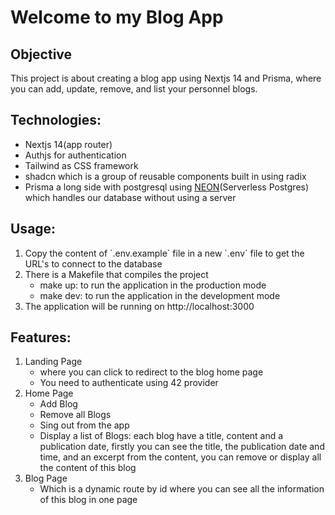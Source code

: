 <h1>Welcome to my Blog App</h1>

<h2>Objective</h2>
This project is about creating a blog app using Nextjs 14 and Prisma, where you can add, update, remove, and list your personnel blogs.

<h2>Technologies:</h2>
<ul>
<li>Nextjs 14(app router)</li>
<li>Authjs for authentication</li>
<li>Tailwind as CSS framework</li>
<li>shadcn which is a group of reusable components built in using radix</li>
<li>Prisma a long side with postgresql using <a href="https://neon.tech/">NEON</a>(Serverless Postgres) which handles our database without using a server</li>
</ul>

<h2>Usage:</h2>
<ol>
<li>Copy the content of `.env.example` file in a new `.env` file to get the URL's to connect to the database</li>
<li>There is a Makefile that compiles the project
<ul>
<li>make up: to run the application in the production mode</li>
<li>make dev: to run the application in the development mode</li>
</ul>
</li>
<li>The application will be running on http://localhost:3000</li>
</ol>

<h2>Features:</h2>
<ol>
<li>
Landing Page
<ul>
<li>where you can click to redirect to the blog home page</li>
<li>You need to authenticate using 42 provider</li>
</ul>
</li>
<li>Home Page
<ul>
<li>Add Blog</li>
<li>Remove all Blogs</li>
<li>Sing out from the app</li>
<li>Display a list of Blogs: each blog have a title, content and a publication date, firstly you can see the title, the publication date and time, and an excerpt from the content, you can remove or display all the content of this blog</li>
</ul>
</li>
<li>Blog Page
<ul>
<li>Which is a dynamic route by id where you can see all the information of this blog in one page</li>
</ul>
</li>
</ol>